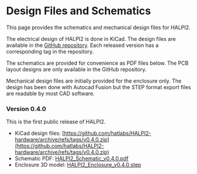 # Design Files and Schematics

This page provides the schematics and mechanical design files for HALPI2.

The electrical design of HALPI2 is done in KiCad. The design files are available in the [GitHub repository](https://github.com/hatlabs/HALPI2-hardware). Each released version has a corresponding tag in the repository.

The schematics are provided for convenience as PDF files below. The PCB layout designs are only available in the GitHub repository.

Mechanical design files are initially provided for the enclosure only. The design has been done with Autocad Fusion but the STEP format export files are readable by most CAD software.

### Version 0.4.0

This is the first public release of HALPI2.

- KiCad design files: [https://github.com/hatlabs/HALPI2-hardware/archive/refs/tags/v0.4.0.zip](https://github.com/hatlabs/HALPI2-hardware/archive/refs/tags/v0.4.0.zip)
- Schematic PDF: [HALPI2_Schematic_v0.4.0.pdf](./HALPI2_Schematic_v0.4.0.pdf)
- Enclosure 3D model: [HALPI2_Enclosure_v0.4.0.step](./HALPI2_Enclosure_v0.4.0.step)
